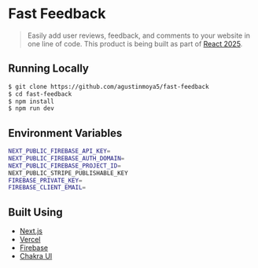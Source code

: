 # Fast Feedback

> Easily add user reviews, feedback, and comments to your website in one line of code.
This product is being built as part of [React 2025](https://react2025.com).

## Running Locally

```bash
$ git clone https://github.com/agustinmoya5/fast-feedback
$ cd fast-feedback
$ npm install
$ npm run dev
```

## Environment Variables

```sh
NEXT_PUBLIC_FIREBASE_API_KEY=
NEXT_PUBLIC_FIREBASE_AUTH_DOMAIN=
NEXT_PUBLIC_FIREBASE_PROJECT_ID=
NEXT_PUBLIC_STRIPE_PUBLISHABLE_KEY
FIREBASE_PRIVATE_KEY=
FIREBASE_CLIENT_EMAIL=
```

## Built Using

- [Next.js](https://nextjs.org/)
- [Vercel](https://vercel.com)
- [Firebase](https://firebase.com)
- [Chakra UI](https://chakra-ui.com/)
